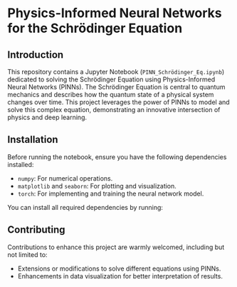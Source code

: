 # Physics-Informed Neural Networks for the Schrödinger Equation

## Introduction
This repository contains a Jupyter Notebook (`PINN_Schrödinger_Eq.ipynb`) dedicated to solving the Schrödinger Equation using Physics-Informed Neural Networks (PINNs). The Schrödinger Equation is central to quantum mechanics and describes how the quantum state of a physical system changes over time. This project leverages the power of PINNs to model and solve this complex equation, demonstrating an innovative intersection of physics and deep learning.

## Installation
Before running the notebook, ensure you have the following dependencies installed:

- `numpy`: For numerical operations.
- `matplotlib` and `seaborn`: For plotting and visualization.
- `torch`: For implementing and training the neural network model.

You can install all required dependencies by running:


## Contributing
Contributions to enhance this project are warmly welcomed, including but not limited to:
- Extensions or modifications to solve different equations using PINNs.
- Enhancements in data visualization for better interpretation of results.

